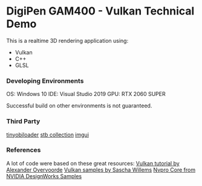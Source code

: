 # DigiPen GAM400 - Vulkan Technical Demo
This is a realtime 3D rendering application using:
- Vulkan
- C++
- GLSL

### Developing Environments
OS: Windows 10
IDE: Visual Studio 2019
GPU: RTX 2060 SUPER

Successful build on other environments is not guaranteed.

### Third Party
[tinyobjloader](https://github.com/tinyobjloader/tinyobjloader)
[stb collection](https://github.com/nothings/stb)
[imgui](https://github.com/ocornut/imgui)

### References
A lot of code were based on these great resources:
[Vulkan tutorial by Alexander Overvoorde](https://vulkan-tutorial.com/Introduction)
[Vulkan samples by Sascha Willems](https://github.com/SaschaWillems/Vulkan)
[Nvpro Core from NVIDIA DesignWorks Samples](https://github.com/nvpro-samples/nvpro_core)
